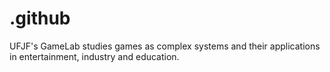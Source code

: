 # .github
UFJF's GameLab studies games as complex systems and their applications in entertainment, industry and education.
